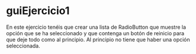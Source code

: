 # guiEjercicio1
En este ejercicio tenéis que crear una lista de RadioButton que muestre la opción que se ha seleccionado y que contenga un botón de reinicio para que deje todo como al principio.
Al principio no tiene que haber una opción seleccionada.
